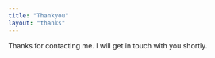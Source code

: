 ```yaml
---
title: "Thankyou"
layout: "thanks"
---
```



Thanks for contacting me. I will get in touch with you shortly.